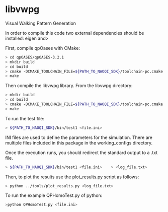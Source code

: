 # libvwpg

Visual Walking Pattern Generation

In order to compile this code two external dependencies should be installed: eigen and>

First, compile qpOases with CMake:

```bash
> cd qpOASES/qpOASES-3.2.1
> mkdir build
> cd build
> cmake -DCMAKE_TOOLCHAIN_FILE=${PATH_TO_NAOQI_SDK}/toolchain-pc.cmake ..
> make
```

Then compile the libvwpg library. From the libvwpg directory:

```bash
> mkdir build
> cd build
> cmake -DCMAKE_TOOLCHAIN_FILE=${PATH_TO_NAOQI_SDK}/toolchain-pc.cmake ..
> make
```

To run the test file:

```bash
> ${PATH_TO_NAOQI_SDK}/bin/test1 <file.ini>
```

INI files are used to define the parameters for the simulation. There are multiple
files included in this package in the working_configs directory.

Once the execution runs, you should
redirect the standard output to a .txt file.

```bash
> ${PATH_TO_NAOQI_SDK}/bin/test1 <file.ini>    > <log_file.txt>
```

Then, to plot the results use the plot_results.py script as follows:

```bash
> python ../tools/plot_results.py <log_file.txt>
```


To run the  example  QPHomoTest.py of python:

```bash
>python QPHomoTest.py <file.ini>
```

